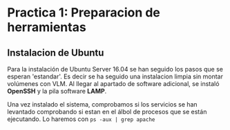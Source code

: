 # Practica 1: Preparacion de herramientas
## Instalacion de Ubuntu
Para la instalación de Ubuntu Server 16.04 se han seguido los pasos que se esperan 'estandar'. Es decir se ha seguido una instalacion limpia sin montar volúmenes con VLM. Al llegar al apartado de software adicional, se instaló **OpenSSH** y la pila software **LAMP**.

Una vez instalado el sistema, comprobamos si los servicios se han levantado comprobando si estan en el álbol de procesos que se están ejecutando. Lo haremos con ```ps -aux | grep apache```
 